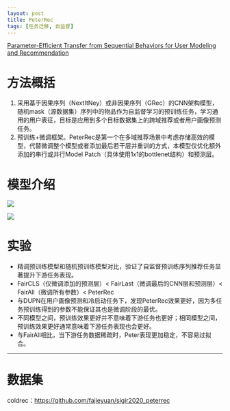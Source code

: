 ```yaml
---
layout: post
title: PeterRec
tags: [任务迁移, 自监督]
---
```

[Parameter-Efficient Transfer from Sequential Behaviors for User Modeling and Recommendation](
https://doi.org/10.1145/3397271.3401156
)

# 方法概括
1. 采用基于因果序列（NextItNey）或非因果序列（GRec）的CNN架构模型，随机mask（源数据集）序列中的物品作为自监督学习的预训练任务，学习通用的用户表征，目标是应用到多个目标数据集上的跨域推荐或者用户画像预测任务。
2. 预训练+微调框架。PeterRec是第一个在多域推荐场景中考虑存储高效的模型，代替微调整个模型或者添加最后若干层并重训的方式，本模型仅优化额外添加的串行或并行Model Patch（具体使用1x1的bottlenet结构）和预测层。


# 模型介绍
![](/PreRec/assets/fig/peterRec1.png)

![](/PreRec/assets/fig/peterRec2.png)


# 实验
- 精调预训练模型和随机预训练模型对比，验证了自监督预训练序列推荐任务显著提升下游任务表现。
- FairCLS（仅微调添加的预测层）< FairLast（微调最后的CNN层和预测层）< FairAll（微调所有参数）< PeterRec
- 与DUPN在用户画像预测和冷启动任务下，发现PeterRec效果更好，因为多任务预训练得到的参数不能保证其也是微调阶段的最优。
- 不同模型之间，预训练效果更好并不意味着下游任务也更好；相同模型之间，预训练效果更好通常意味着下游任务表现也会更好。
- 与FairAll相比，当下游任务数据稀疏时，Peter表现更加稳定，不容易过拟合。

  


---
# 数据集

coldrec：https://github.com/fajieyuan/sigir2020_peterrec



 
